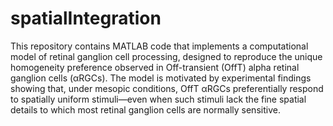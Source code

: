 # spatialIntegration
This repository contains MATLAB code that implements a computational model of retinal ganglion cell processing, designed to reproduce the unique homogeneity preference observed in Off-transient (OffT) alpha retinal ganglion cells (αRGCs). The model is motivated by experimental findings showing that, under mesopic conditions, OffT αRGCs preferentially respond to spatially uniform stimuli—even when such stimuli lack the fine spatial details to which most retinal ganglion cells are normally sensitive.
